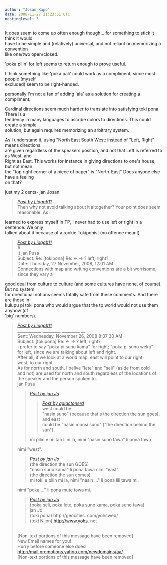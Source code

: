 ```yaml
---
author: "Josan Kapo"
date: 2008-11-27 21:23:51 UTC
nestinglevel: 3
---
```

It does seem to come up often enough though... for something to stick it think it would  
have to be simple and (relatively) universal, and not reliant on memorizing a convention  
like one/two open/closed.  
  
'poka pilin' for left seems to return enough to prove useful.  
  
I think something like 'poka pali' could work as a compliment, since most people (myself  
excluded) seem to be right-handed.  
  
personally I'm not a fan of adding 'ala' as a solution for creating a compliment.  
  
Cardinal directions seem much harder to translate into satisfying toki pona. There is a  
tendency in many languages to ascribe colors to directions. This could create a simple  
solution, but again requires memorizing an arbitrary system.  
  
As I understand it, using "North East South West: instead of "Left, Right" means directions  
are given regardless of the speakers position, and not that Left is referred to as West, and  
Right as East. This works for instance in giving directions to one's house, but not mean  
the "top right corner of a piece of paper" is "North-East" Does anyone else have a feeling  
on that?  
  
just my 2 cents- jan Josan  

> [_Post by Liogab11_](/ztBF1yyu/left-right#post9)  
> Then why not avoid talking about it altogether? Your point does seem reasonable. As I  
> 

learned to express myself in TP, I never had to use left or right in a sentence. We only  
talked about it because of a rookie Tokiponist (no offence meant)  

> [_Post by Liogab11_](/ztBF1yyu/left-right#post9)  
> Â   
> :) jan Pusa  
> Subject: Re: \[tokipona\] Re: <- -> ? left, right?  
> Date: Thursday, 27 November, 2008, 12:01 AM  
> Connections with map and writing conventions are a bit worrisome, since they vary a  
> 

good deal from culture to culture (and some cultures have none, of course). But no system  
for directional notions seems totally safe from these comments. And there are those in  
kulupu pi toki pona who would argue that the tp world would not use them anyhow (cf  
'big' numbers).  

> [_Post by Liogab11_](/ztBF1yyu/left-right#post9)  
> \_\_\_\_\_\_\_\_\_\_\_\_ \_\_\_\_\_\_\_\_\_ \_\_\_\_\_\_\_\_\_ \_\_  
> Sent: Wednesday, November 26, 2008 8:07:30 AM  
> Subject: \[tokipona\] Re: <- -> ? left, right?  
> I prefer to say "poka pi suno kama" for right; "poka pi suno weka"  
> for left, since we are talking about left and right.  
> After all, if we look at a world map, east will point to our right;  
> west, to our right.  
> As for north and south, I belive "lete" and "seli" (aside from cold  
> and hot) are used for north and south regardless of the locations of  
> the speaker and the person spoken to.  
> jan Pusa  
> 
> > [_Post by jan Jo_](/ztBF1yyu/left-right#post6)  
> > 
> > > [_Post by galactonerd_](/ztBF1yyu/left-right#post4)  
> > > west could be  
> > > "nasin suno" (because that's the direction the sun goes), and east  
> > > could be "nasin monsi suno" ("the direction behind the sun").  
> > > 
> > 
> > mi pilin e ni: tan li ni la, nimi "nasin suno tawa" li pona tawa  
> > 
> 
> nimi "west".  
> 
> > [_Post by jan Jo_](/ztBF1yyu/left-right#post6)  
> > (the direction the sun GOES)  
> > "nasin suno kama" li pona tawa nimi "east".  
> > (the direction the sun comes)  
> > mi toki e pilin mi la, nimi "nasin ..." li pona lili tawa mi.  
> > 
> 
> nimi "poka ..." li pona mute tawa mi.  
> 
> > [_Post by jan Jo_](/ztBF1yyu/left-right#post6)  
> > (poka seli, poka lete, poka suno kama, poka suno tawa)  
> > jan Jo  
> > (toki pona) http://geocities. com/yohsweb/  
> > (toki Nijon) http://www.yohs. net  
> > 
> 
> .  
> \[Non-text portions of this message have been removed\]  
> New Email names for you!  
> Hurry before someone else does!  
> http://mail.promotions.yahoo.com/newdomains/aa/  
> \[Non-text portions of this message have been removed\]  
>